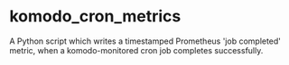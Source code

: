 # komodo_cron_metrics
A Python script which writes a timestamped Prometheus 'job completed' metric, when a komodo-monitored cron job completes successfully.
